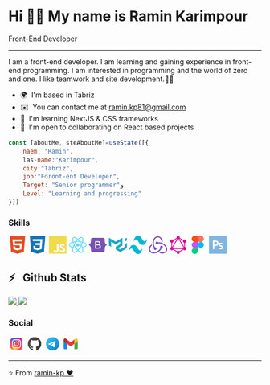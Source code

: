 Hi 🙋‍♂️ My name is Ramin Karimpour
======

Front-End Developer

---

I am a front-end developer. I am learning and gaining experience in front-end programming. I am interested in programming and the world of zero and one. I like teamwork and site development.👨‍💻

- 🌍  I'm based in Tabriz
- ✉️  You can contact me at [ramin.kp81@gmail.com](mailto:ramin.kp81@gmail.com)
- 🧠  I'm learning NextJS & CSS frameworks
- 🤝  I'm open to collaborating on React based projects

```javascript
const [aboutMe, steAboutMe]=useState([{
    naem: "Ramin",
    las-name:"Karimpour",
    city:"Tabriz",
    job:"Foront-ent Developer",
    Target: "Senior programmer"و
    Level: "Learning and progressing"
}])
```


### Skills

<p align="left">
    <a href="https://developer.mozilla.org/en-US/docs/Glossary/HTML5" target="_blank" rel="noreferrer"><img src="https://raw.githubusercontent.com/sabzlearn-ir/sabzlearn-ir/4d2a781931f79c747a132c28eae4ebfbb8eaa7d7/html5-colored.svg" width="36" height="36" alt="HTML5" /></a>
    <a href="https://www.w3.org/TR/CSS/#css" target="_blank" rel="noreferrer"><img src="https://raw.githubusercontent.com/sabzlearn-ir/sabzlearn-ir/4d2a781931f79c747a132c28eae4ebfbb8eaa7d7/css3-colored.svg" width="36" height="36" alt="CSS3" /></a>
    <a href="https://developer.mozilla.org/en-US/docs/Web/JavaScript" target="_blank" rel="noreferrer"><img src="https://raw.githubusercontent.com/sabzlearn-ir/sabzlearn-ir/4d2a781931f79c747a132c28eae4ebfbb8eaa7d7/javascript-colored.svg" width="36" height="36" alt="Javascript" /></a>
    <a href="https://reactjs.org/" target="_blank" rel="noreferrer"><img src="https://raw.githubusercontent.com/sabzlearn-ir/sabzlearn-ir/4d2a781931f79c747a132c28eae4ebfbb8eaa7d7/react-colored.svg" width="36" height="36" alt="React" /></a>
    <a href="https://getbootstrap.com/" target="_blank" rel="noreferrer"><img src="https://raw.githubusercontent.com/sabzlearn-ir/sabzlearn-ir/4d2a781931f79c747a132c28eae4ebfbb8eaa7d7/bootstrap-colored.svg" width="36" height="36" alt="Bootstrap" /></a>
    <a href="https://mui.com/" target="_blank" rel="noreferrer"><img src="https://raw.githubusercontent.com/sabzlearn-ir/sabzlearn-ir/4d2a781931f79c747a132c28eae4ebfbb8eaa7d7/materialui-colored.svg" width="36" height="36" alt="Material UI" /></a>
     <a href="https://tailwindcss.com/" target="_blank" rel="noreferrer"><img src="https://github.com/ramin-kp/ramin-kp/blob/main/tailwind-css-icon.webp" width="36" height="36" alt="taliwind" /></a>
    <a href="https://redux.js.org/" target="_blank" rel="noreferrer"><img src="https://raw.githubusercontent.com/sabzlearn-ir/sabzlearn-ir/4d2a781931f79c747a132c28eae4ebfbb8eaa7d7/redux-colored.svg" width="36" height="36" alt="Redux" /></a>
    <a href="https://graphql.org/" target="_blank" rel="noreferrer"><img src="https://raw.githubusercontent.com/ramin-kp/ramin-kp/ad2b0294348a8377144cb76bd4c9e0fb7df7631c/38c7daca-0491-4ffe-9e8c-b7b13fbe1c6e.png" width="36" height="36" alt="GrapgQl" /></a>
    <a href="https://www.figma.com/" target="_blank" rel="noreferrer"><img src="https://github.com/ramin-kp/ramin-kp/blob/main/figma.png?raw=true" width="36" height="36" alt="figma" /></a>
    <a href="https://www.adobe.com/uk/products/photoshop.html" target="_blank" rel="noreferrer"><img src="https://raw.githubusercontent.com/sabzlearn-ir/sabzlearn-ir/4d2a781931f79c747a132c28eae4ebfbb8eaa7d7/photoshop-colored.svg" width="36" height="36" alt="Photoshop" /></a>
</p>
<h2>⚡️ &nbsp; Github Stats</h2>

<a href="https://github.com/ramin-kp">
  <img src="https://github-readme-stats.vercel.app/api?username=ramin-kp&show_icons=true&theme=radical" />
  <img src="https://github-readme-stats.vercel.app/api/top-langs/?username=ramin-kp" />
</a>

### Social

<p align="left">
    <a href="https://www.instagram.com/ramin._kp/" target="_blank" rel="noreferrer"><img src="https://github.com/ramin-kp/ramin-kp/blob/main/icons8-instagram-96.png?raw=true" width="32" height="32" /></a>
    <a href="https://github.com/ramin-kp" target="_blank" rel="noreferrer"><img src="https://github.com/ramin-kp/ramin-kp/blob/main/icons8-github-96.png?raw=true" width="32" height="32" /></a>
    <a href="https://t.me/ramin_kp81" target="_blank" rel="noreferrer"><img src="https://github.com/ramin-kp/ramin-kp/blob/main/icons8-telegram-96.png?raw=true" width="32" height="32" /></a>
    <a href="mailto:ramin.kp81@gmail.com" target="_blank" rel="noreferrer"><img src="https://github.com/ramin-kp/ramin-kp/blob/main/icons8-gmail-96.png?raw=true" width="32" height="32" /></a>
</p>

---

⭐️ From [ramin-kp ❤️](https://github.com/ramin-kp)

